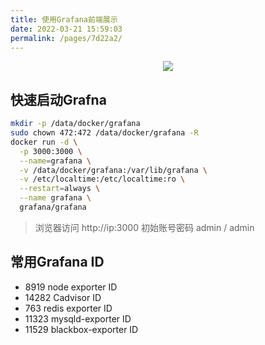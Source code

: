 ```yaml
---
title: 使用Grafana前端展示
date: 2022-03-21 15:59:03
permalink: /pages/7d22a2/
---
```


<p align="center"><img src="/img/prometheus.jpg" width="auto" style="cursor: zoom-in;"></p>


## 快速启动Grafna
```bash
mkdir -p /data/docker/grafana
sudo chown 472:472 /data/docker/grafana -R
docker run -d \
  -p 3000:3000 \
  --name=grafana \
  -v /data/docker/grafana:/var/lib/grafana \
  -v /etc/localtime:/etc/localtime:ro \
  --restart=always \
  --name grafana \
  grafana/grafana
```
> 浏览器访问 http://ip:3000 初始账号密码 admin / admin

## 常用Grafana ID
- 8919  node exporter ID
- 14282 Cadvisor ID
- 763  redis exporter ID
- 11323 mysqld-exporter ID
- 11529 blackbox-exporter ID